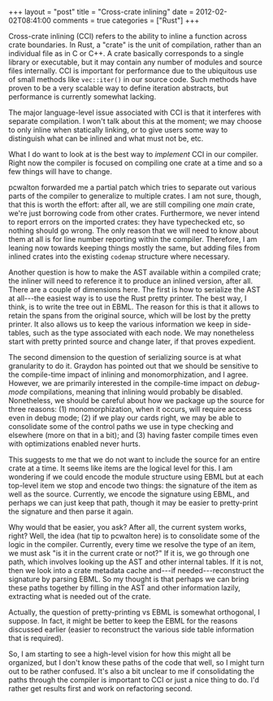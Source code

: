 +++
layout = "post"
title = "Cross-crate inlining"
date = 2012-02-02T08:41:00
comments = true
categories = ["Rust"]
+++

Cross-crate inlining (CCI) refers to the ability to inline a function
across crate boundaries.  In Rust, a "crate" is the unit of
compilation, rather than an individual file as in C or C++.  A crate
basically corresponds to a single library or executable, but it may
contain any number of modules and source files internally.  CCI is
important for performance due to the ubiquitous use of small methods
like `vec::iter()` in our source code.  Such methods have proven to be
a very scalable way to define iteration abstracts, but performance is
currently somewhat lacking.

The major language-level issue associated with CCI is that it
interferes with separate compilation.  I won't talk about this at the
moment; we may choose to only inline when statically linking, or to
give users some way to distinguish what can be inlined and what must
not be, etc.

What I do want to look at is the best way to *implement* CCI in our
compiler.  Right now the compiler is focused on compiling one crate at
a time and so a few things will have to change.

pcwalton forwarded me a partial patch which tries to separate out
various parts of the compiler to generalize to multiple crates.  I am
not sure, though, that this is worth the effort: after all, we are
still compiling one *main* crate, we're just borrowing code from other
crates.  Furthermore, we never intend to report errors on the imported
crates: they have typechecked etc, so nothing should go wrong.  The
only reason that we will need to know about them at all is for line
number reporting within the compiler.  Therefore, I am leaning now
towards keeping things mostly the same, but adding files from inlined
crates into the existing `codemap` structure where necessary.

Another question is how to make the AST available within a compiled
crate; the inliner will need to reference it to produce an inlined
version, after all.  There are a couple of dimensions here.  The first
is how to serialize the AST at all---the easiest way is to use the
Rust pretty printer.  The best way, I think, is to write the tree out
in EBML.  The reason for this is that it allows to retain the spans
from the original source, which will be lost by the pretty printer.
It also allows us to keep the various information we keep in
side-tables, such as the type associated with each node.  We may
nonetheless start with pretty printed source and change later, if that
proves expedient.

The second dimension to the question of serializing source is at what
granularity to do it.  Graydon has pointed out that we should be
sensitive to the compile-time impact of inlining and monomorphization,
and I agree.  However, we are primarily interested in the compile-time
impact on *debug-mode* compilations, meaning that inlining would
probably be disabled.  Nonetheless, we should be careful about how we
package up the source for three reasons: (1) monomorphization, when it
occurs, will require access even in debug mode; (2) if we play our
cards right, we may be able to consolidate some of the control paths
we use in type checking and elsewhere (more on that in a bit); and (3)
having faster compile times even with optimizations enabled never
hurts.

This suggests to me that we do not want to include the source for an
entire crate at a time.  It seems like items are the logical level for
this.  I am wondering if we could encode the module structure using
EBML but at each top-level item we stop and encode two things: the
signature of the item as well as the source.  Currently, we encode the
signature using EBML, and perhaps we can just keep that path, though
it may be easier to pretty-print the signature and then parse it
again.

Why would that be easier, you ask? After all, the current system
works, right? Well, the idea (hat tip to pcwalton here) is to
consolidate some of the logic in the compiler.  Currently, every time
we resolve the type of an item, we must ask "is it in the current
crate or not?" If it is, we go through one path, which involves
looking up the AST and other internal tables.  If it is not, then we
look into a crate metadata cache and---if needed---reconstruct the
signature by parsing EBML.  So my thought is that perhaps we can bring
these paths together by filling in the AST and other information lazily,
extracting what is needed out of the crate.

Actually, the question of pretty-printing vs EBML is somewhat
orthogonal, I suppose.  In fact, it might be better to keep the EBML
for the reasons discussed earlier (easier to reconstruct the various
side table information that is required).

So, I am starting to see a high-level vision for how this might all be
organized, but I don't know these paths of the code that well, so I
might turn out to be rather confused.  It's also a bit unclear to me
if consolidating the paths through the compiler is important to CCI or
just a nice thing to do.  I'd rather get results first and work on
refactoring second.

